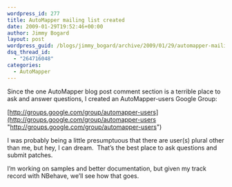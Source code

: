 ```yaml
---
wordpress_id: 277
title: AutoMapper mailing list created
date: 2009-01-29T19:52:46+00:00
author: Jimmy Bogard
layout: post
wordpress_guid: /blogs/jimmy_bogard/archive/2009/01/29/automapper-mailing-list-created.aspx
dsq_thread_id:
  - "264716048"
categories:
  - AutoMapper
---
```

Since the one AutoMapper blog post comment section is a terrible place to ask and answer questions, I created an AutoMapper-users Google Group:

[http://groups.google.com/group/automapper-users](http://groups.google.com/group/automapper-users "http://groups.google.com/group/automapper-users")

I was probably being a little presumptuous that there are user(s) plural other than me, but hey, I can dream.&#160; That’s the best place to ask questions and submit patches.

I’m working on samples and better documentation, but given my track record with NBehave, we’ll see how that goes.